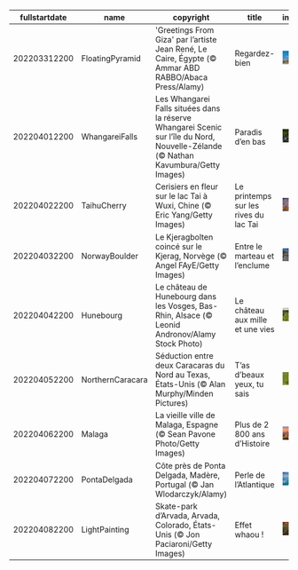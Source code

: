 |fullstartdate|name|copyright|title|image|
|--|--|--|--|--|
202203312200|FloatingPyramid|'Greetings From Giza' par l’artiste Jean René, Le Caire, Égypte (© Ammar ABD RABBO/Abaca Press/Alamy)|Regardez-bien|![](/fr-FR/2022/04/202203312200FloatingPyramid.jpg)|
202204012200|WhangareiFalls|Les Whangarei Falls situées dans la réserve Whangarei Scenic sur l’île du Nord, Nouvelle-Zélande (© Nathan Kavumbura/Getty Images)|Paradis d’en bas|![](/fr-FR/2022/04/202204012200WhangareiFalls.jpg)|
202204022200|TaihuCherry|Cerisiers en fleur sur le lac Tai à Wuxi, Chine (© Eric Yang/Getty Images)|Le printemps sur les rives du lac Tai|![](/fr-FR/2022/04/202204022200TaihuCherry.jpg)|
202204032200|NorwayBoulder|Le Kjeragbolten coincé sur le Kjerag, Norvège (© Angel FAyE/Getty Images)|Entre le marteau et l’enclume|![](/fr-FR/2022/04/202204032200NorwayBoulder.jpg)|
202204042200|Hunebourg|Le château de Hunebourg dans les Vosges, Bas-Rhin, Alsace (© Leonid Andronov/Alamy Stock Photo)|Le château aux mille et une vies|![](/fr-FR/2022/04/202204042200Hunebourg.jpg)|
202204052200|NorthernCaracara|Séduction entre deux Caracaras du Nord au Texas, États-Unis (© Alan Murphy/Minden Pictures)|T’as d’beaux yeux, tu sais|![](/fr-FR/2022/04/202204052200NorthernCaracara.jpg)|
202204062200|Malaga|La vieille ville de Malaga, Espagne (© Sean Pavone Photo/Getty Images)|Plus de 2 800 ans d’Histoire|![](/fr-FR/2022/04/202204062200Malaga.jpg)|
202204072200|PontaDelgada|Côte près de Ponta Delgada, Madère, Portugal (© Jan Wlodarczyk/Alamy)|Perle de l’Atlantique|![](/fr-FR/2022/04/202204072200PontaDelgada.jpg)|
202204082200|LightPainting|Skate-park d’Arvada, Arvada, Colorado, États-Unis (© Jon Paciaroni/Getty Images)|Effet whaou !|![](/fr-FR/2022/04/202204082200LightPainting.jpg)|
